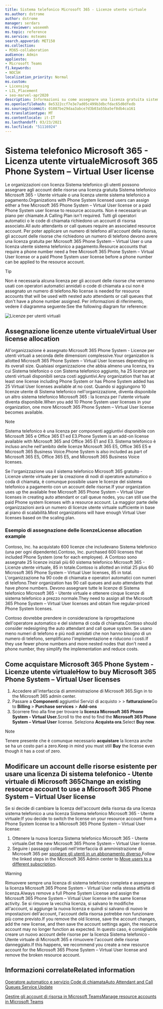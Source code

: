 ```yaml
---
title: Sistema telefonico Microsoft 365 - Licenze utente virtuale
ms.author: dstrome
author: dstrome
manager: serdars
ms.reviewer: waseemh
ms.topic: reference
ms.service: msteams
search.appverid: MET150
ms.collection:
- M365-collaboration
audience: Admin
appliesto:
- Microsoft Teams
f1.keywords:
- NOCSH
localization_priority: Normal
ms.custom:
- Licensing
- LIL_Placement
- seo-marvel-apr2020
description: Informazioni su come assegnare una licenza gratuita sistema telefonico-utente virtuale o una licenza utente sistema telefonico a pagamento agli account delle risorse dell'organizzazione.
ms.openlocfilehash: 8e5322ccf7e3e7ad05c499b3dbcfdac65d0dfedb
ms.sourcegitcommit: 01087be29daa3abce7d3b03a55ba5ef8db4ca161
ms.translationtype: MT
ms.contentlocale: it-IT
ms.lasthandoff: 03/23/2021
ms.locfileid: "51116924"
---
```

# <a name="microsoft-365-phone-system--virtual-user-license"></a><span data-ttu-id="e50cb-103">Sistema telefonico Microsoft 365 - Licenza utente virtuale</span><span class="sxs-lookup"><span data-stu-id="e50cb-103">Microsoft 365 Phone System – Virtual User license</span></span>

<span data-ttu-id="e50cb-104">Le organizzazioni con licenza Sistema telefonico gli utenti possono assegnare agli account delle risorse una licenza gratuita Sistema telefonico Microsoft 365 - Utente virtuale o una licenza utente sistema telefonico a pagamento.</span><span class="sxs-lookup"><span data-stu-id="e50cb-104">Organizations with Phone System licensed users can assign either a free Microsoft 365 Phone System – Virtual User license or a paid Phone System user license to resource accounts.</span></span> <span data-ttu-id="e50cb-105">Non è necessario un piano per chiamate.</span><span class="sxs-lookup"><span data-stu-id="e50cb-105">A Calling Plan isn't required.</span></span> <span data-ttu-id="e50cb-106">Tutti gli operatori automatici o le code di chiamata richiedono un account di risorsa associato.</span><span class="sxs-lookup"><span data-stu-id="e50cb-106">All auto attendants or call queues require an associated resource account.</span></span> <span data-ttu-id="e50cb-107">Per poter applicare un numero di telefono all'account della risorsa, gli account delle risorse che richiedono un numero di telefono devono avere una licenza gratuita per Microsoft 365 Phone System – Virtual User o una licenza utente sistema telefonico a pagamento.</span><span class="sxs-lookup"><span data-stu-id="e50cb-107">Resource accounts that require a phone number need a free Microsoft 365 Phone System – Virtual User license or a paid Phone System user license before a phone number can be applied to the resource account.</span></span>

> [!TIP]
> <span data-ttu-id="e50cb-108">Non è necessaria alcuna licenza per gli account delle risorse che verranno usati con operatori automatici annidati o code di chiamata a cui non è assegnato un numero di telefono.</span><span class="sxs-lookup"><span data-stu-id="e50cb-108">No license is needed for resource accounts that will be used with nested auto attendants or call queues that don't have a phone number assigned.</span></span> <span data-ttu-id="e50cb-109">Per informazioni di riferimento, vedere il diagramma seguente:</span><span class="sxs-lookup"><span data-stu-id="e50cb-109">See the following diagram for reference:</span></span> 

![Licenze per utenti virtuali](../media/resource-account.png)

## <a name="virtual-user-license-allocation"></a><span data-ttu-id="e50cb-111">Assegnazione licenze utente virtuale</span><span class="sxs-lookup"><span data-stu-id="e50cb-111">Virtual User license allocation</span></span>

<span data-ttu-id="e50cb-112">All'organizzazione è assegnato Microsoft 365 Phone System - Licenze per utenti virtuali a seconda delle dimensioni complessive.</span><span class="sxs-lookup"><span data-stu-id="e50cb-112">Your organization is allotted Microsoft 365 Phone System – Virtual User licenses depending on its overall size.</span></span> <span data-ttu-id="e50cb-113">Qualsiasi organizzazione che abbia almeno una licenza, tra cui Sistema telefonico o con Sistema telefonico aggiunto, ha 25 licenze per utenti virtuali disponibili senza costi aggiuntivi.</span><span class="sxs-lookup"><span data-stu-id="e50cb-113">Any organization that has at least one license including Phone System or has Phone System added has 25 Virtual User licenses available at no cost.</span></span> <span data-ttu-id="e50cb-114">Quando si aggiungono 10 licenze utente di Sistema telefonico nell'organizzazione, diventa disponibile un altro sistema telefonico Microsoft 365 : la licenza per l'utente virtuale diventa disponibile.</span><span class="sxs-lookup"><span data-stu-id="e50cb-114">When you add 10 Phone System user licenses in your organization, one more Microsoft 365 Phone System – Virtual User license becomes available.</span></span>

> [!NOTE]
> <span data-ttu-id="e50cb-115">Sistema telefonico è una licenza per componenti aggiuntivi disponibile con Microsoft 365 e Office 365 E1 ed E3.</span><span class="sxs-lookup"><span data-stu-id="e50cb-115">Phone System is an add-on license available with Microsoft 365 and Office 365 E1 and E3.</span></span> <span data-ttu-id="e50cb-116">Sistema telefonico è incluso anche nell'ambito delle licenze Microsoft 365 E5, Office 365 E5 e Microsoft 365 Business Voice.</span><span class="sxs-lookup"><span data-stu-id="e50cb-116">Phone System is also included as part of Microsoft 365 E5, Office 365 E5, and Microsoft 365 Business Voice licenses.</span></span>

<span data-ttu-id="e50cb-117">Se l'organizzazione usa il sistema telefonico Microsoft 365 gratuito - Licenze utente virtuale per la creazione di nodi di operatore automatico o coda di chiamata, è comunque possibile usare le licenze del sistema telefonico a pagamento con un account delle risorse.</span><span class="sxs-lookup"><span data-stu-id="e50cb-117">If your organization uses up the available free Microsoft 365 Phone System – Virtual User licenses in creating auto attendant or call queue nodes, you can still use the paid Phone system licenses with a resource account.</span></span> <span data-ttu-id="e50cb-118">La maggior parte delle organizzazioni avrà un numero di licenze utente virtuale sufficiente in base al piano di scalabilità.</span><span class="sxs-lookup"><span data-stu-id="e50cb-118">Most organizations will have enough Virtual User licenses based on the scaling plan.</span></span> 

### <a name="license-allocation-example"></a><span data-ttu-id="e50cb-119">Esempio di assegnazione delle licenze</span><span class="sxs-lookup"><span data-stu-id="e50cb-119">License allocation example</span></span>

<span data-ttu-id="e50cb-120">Contoso, Inc. ha acquistato 600 licenze che includevano Sistema telefonico (una per ogni dipendente).</span><span class="sxs-lookup"><span data-stu-id="e50cb-120">Contoso, Inc. purchased 600 licenses that included Phone System (one for each employee).</span></span> <span data-ttu-id="e50cb-121">A Contoso sono assegnate 25 licenze iniziali più 60 sistema telefonico Microsoft 365 - Licenze utente virtuale, 85 in totale.</span><span class="sxs-lookup"><span data-stu-id="e50cb-121">Contoso is allotted an initial 25 plus 60 Microsoft 365 Phone System – Virtual User licenses, 85 in total.</span></span> <span data-ttu-id="e50cb-122">L'organizzazione ha 90 code di chiamata e operatori automatici con numeri di telefono.</span><span class="sxs-lookup"><span data-stu-id="e50cb-122">Their organization has 90 call queues and auto attendants that have phone numbers.</span></span> <span data-ttu-id="e50cb-123">Devono assegnare tutte le licenze di Sistema telefonico Microsoft 365 - Utente virtuale e ottenere cinque licenze di sistema telefonico a prezzo normale.</span><span class="sxs-lookup"><span data-stu-id="e50cb-123">They need to assign all the Microsoft 365 Phone System – Virtual User licenses and obtain five regular-priced Phone System licenses.</span></span>

<span data-ttu-id="e50cb-124">Contoso dovrebbe prendere in considerazione la riprogettazione dell'operatore automatico e del sistema di coda di chiamata.</span><span class="sxs-lookup"><span data-stu-id="e50cb-124">Contoso should consider redesigning the auto attendant and call queue system.</span></span> <span data-ttu-id="e50cb-125">Se usano meno numeri di telefono e più nodi annidati che non hanno bisogno di un numero di telefono, semplificano l'implementazione e riducono i costi.</span><span class="sxs-lookup"><span data-stu-id="e50cb-125">If they use fewer phone numbers and more nested nodes that don't need a phone number, they simplify the implementation and reduce costs.</span></span>

## <a name="how-to-buy-microsoft-365-phone-system--virtual-user-licenses"></a><span data-ttu-id="e50cb-126">Come acquistare Microsoft 365 Phone System - Licenze utente virtuale</span><span class="sxs-lookup"><span data-stu-id="e50cb-126">How to buy Microsoft 365 Phone System – Virtual User licenses</span></span>

1. <span data-ttu-id="e50cb-127">Accedere all'interfaccia di amministrazione di Microsoft 365.</span><span class="sxs-lookup"><span data-stu-id="e50cb-127">Sign in to the Microsoft 365 admin center.</span></span>
2. <span data-ttu-id="e50cb-128">Passare a **Componenti** aggiuntivi Servizi di acquisto  >    >  **fatturazione**</span><span class="sxs-lookup"><span data-stu-id="e50cb-128">Go to **Billing** > **Purchase services** > **Add-ons**</span></span>
3. <span data-ttu-id="e50cb-129">Scorrere fino alla fine per trovare la **licenza Microsoft 365 Phone System - Virtual User.**</span><span class="sxs-lookup"><span data-stu-id="e50cb-129">Scroll to the end to find the **Microsoft 365 Phone System – Virtual User** license.</span></span> <span data-ttu-id="e50cb-130">Seleziona **Acquista ora**.</span><span class="sxs-lookup"><span data-stu-id="e50cb-130">Select **Buy now**.</span></span>

> [!NOTE]
> <span data-ttu-id="e50cb-131">Tenere presente che è comunque necessario  **acquistare** la licenza anche se ha un costo pari a zero.</span><span class="sxs-lookup"><span data-stu-id="e50cb-131">Keep in mind you must still  **Buy** the license even though it has a cost of zero.</span></span>

## <a name="change-an-existing-resource-account-to-use-a-microsoft-365-phone-system--virtual-user-license"></a><span data-ttu-id="e50cb-132">Modificare un account delle risorse esistente per usare una licenza Di sistema telefonico - Utente virtuale di Microsoft 365</span><span class="sxs-lookup"><span data-stu-id="e50cb-132">Change an existing resource account to use a Microsoft 365 Phone System – Virtual User license</span></span>

<span data-ttu-id="e50cb-133">Se si decide di cambiare la licenza dell'account della risorsa da una licenza sistema telefonico a una licenza Sistema telefonico Microsoft 365 - Utente virtuale:</span><span class="sxs-lookup"><span data-stu-id="e50cb-133">If you decide to switch the license on your resource account from a Phone System license to a Microsoft 365 Phone System – Virtual User license:</span></span>

1. <span data-ttu-id="e50cb-134">Ottenere la nuova licenza Sistema telefonico Microsoft 365 - Utente virtuale.</span><span class="sxs-lookup"><span data-stu-id="e50cb-134">Get the new Microsoft 365 Phone System – Virtual User license.</span></span>
2. <span data-ttu-id="e50cb-135">Seguire i passaggi collegati nell'interfaccia di amministrazione di Microsoft 365 per [spostare gli utenti in un abbonamento diverso.](/microsoft-365/admin/manage/assign-licenses-to-users#move-users-to-a-different-subscription)</span><span class="sxs-lookup"><span data-stu-id="e50cb-135">Follow the linked steps in the Microsoft 365 Admin center to [Move users to a different subscription](/microsoft-365/admin/manage/assign-licenses-to-users#move-users-to-a-different-subscription).</span></span>

> [!WARNING]
> <span data-ttu-id="e50cb-136">Rimuovere sempre una licenza di sistema telefonico completa e assegnare la licenza Microsoft 365 Phone System - Virtual User nella stessa attività di licenza.</span><span class="sxs-lookup"><span data-stu-id="e50cb-136">Always remove a full Phone System License and assign the Microsoft 365 Phone System – Virtual User license in the same license activity.</span></span> <span data-ttu-id="e50cb-137">Se si rimuove la vecchia licenza, si salvano le modifiche all'account, si aggiunge la nuova licenza e quindi si salvano di nuovo le impostazioni dell'account, l'account della risorsa potrebbe non funzionare più come previsto.</span><span class="sxs-lookup"><span data-stu-id="e50cb-137">If you remove the old license, save the account changes, add the new license, and then save the account settings again, the resource account may no longer function as expected.</span></span> <span data-ttu-id="e50cb-138">In questo caso, è consigliabile creare un nuovo account delle risorse per la licenza Sistema telefonico - Utente virtuale di Microsoft 365 e rimuovere l'account delle risorse danneggiato.</span><span class="sxs-lookup"><span data-stu-id="e50cb-138">If this happens, we recommend you create a new resource account for the Microsoft 365 Phone System – Virtual User license and remove the broken resource account.</span></span> 

## <a name="related-information"></a><span data-ttu-id="e50cb-139">Informazioni correlate</span><span class="sxs-lookup"><span data-stu-id="e50cb-139">Related information</span></span>

[<span data-ttu-id="e50cb-140">Operatore automatico e servizio Code di chiamata</span><span class="sxs-lookup"><span data-stu-id="e50cb-140">Auto Attendant and Call Queues Service Update</span></span>](https://techcommunity.microsoft.com/t5/Microsoft-Teams-Blog/Auto-Attendant-and-Call-Queues-Service-Update/ba-p/564521)

[<span data-ttu-id="e50cb-141">Gestire gli account di risorsa in Microsoft Teams</span><span class="sxs-lookup"><span data-stu-id="e50cb-141">Manage resource accounts in Microsoft Teams</span></span>](../manage-resource-accounts.md)